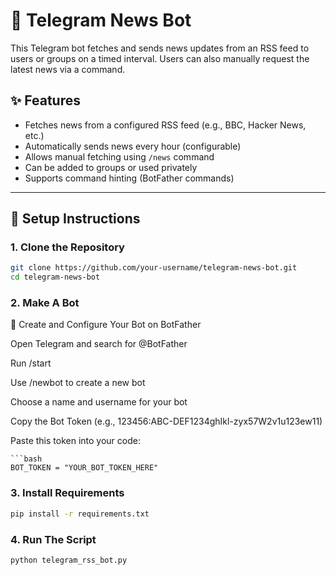 # 📰 Telegram News Bot

This Telegram bot fetches and sends news updates from an RSS feed to users or groups on a timed interval. Users can also manually request the latest news via a command.

## ✨ Features

- Fetches news from a configured RSS feed (e.g., BBC, Hacker News, etc.)
- Automatically sends news every hour (configurable)
- Allows manual fetching using `/news` command
- Can be added to groups or used privately
- Supports command hinting (BotFather commands)

---

## 🚀 Setup Instructions

### 1. Clone the Repository

```bash
git clone https://github.com/your-username/telegram-news-bot.git
cd telegram-news-bot
```

### 2. Make A Bot
🤖 Create and Configure Your Bot on BotFather

Open Telegram and search for @BotFather

Run /start

Use /newbot to create a new bot

Choose a name and username for your bot

Copy the Bot Token (e.g., 123456:ABC-DEF1234ghIkl-zyx57W2v1u123ew11)

Paste this token into your code:

    ```bash
    BOT_TOKEN = "YOUR_BOT_TOKEN_HERE"


### 3. Install Requirements

```bash
pip install -r requirements.txt
```
### 4. Run The Script

```bash
python telegram_rss_bot.py
```



